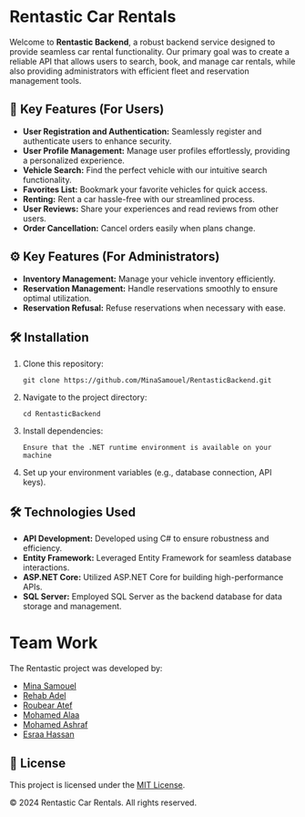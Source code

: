# Rentastic Car Rentals

Welcome to **Rentastic Backend**, a robust backend service designed to provide seamless car rental functionality. Our primary goal was to create a reliable API that allows users to search, book, and manage car rentals, while also providing administrators with efficient fleet and reservation management tools.

## 🌟 Key Features (For Users)
- **User Registration and Authentication:** Seamlessly register and authenticate users to enhance security.
- **User Profile Management:** Manage user profiles effortlessly, providing a personalized experience.
- **Vehicle Search:** Find the perfect vehicle with our intuitive search functionality.
- **Favorites List:** Bookmark your favorite vehicles for quick access.
- **Renting:** Rent a car hassle-free with our streamlined process.
- **User Reviews:** Share your experiences and read reviews from other users.
- **Order Cancellation:** Cancel orders easily when plans change.

## ⚙️ Key Features (For Administrators)
- **Inventory Management:** Manage your vehicle inventory efficiently.
- **Reservation Management:** Handle reservations smoothly to ensure optimal utilization.
- **Reservation Refusal:** Refuse reservations when necessary with ease.

## 🛠️ Installation
1. Clone this repository:
    ```
    git clone https://github.com/MinaSamouel/RentasticBackend.git
    ```
2. Navigate to the project directory:
    ```
    cd RentasticBackend
    ```
3. Install dependencies:
    ```
    Ensure that the .NET runtime environment is available on your machine
    ```
4. Set up your environment variables (e.g., database connection, API keys).

## 🛠️ Technologies Used
- **API Development:** Developed using C# to ensure robustness and efficiency.
- **Entity Framework:** Leveraged Entity Framework for seamless database interactions.
- **ASP.NET Core:** Utilized ASP.NET Core for building high-performance APIs.
- **SQL Server:** Employed SQL Server as the backend database for data storage and management.

# Team Work

The Rentastic project was developed by:

- [Mina Samouel](https://github.com/MinaSamouel)
- [Rehab Adel](https://github.com/Rehab-Adel)
- [Roubear Atef](https://github.com/roubear317)
- [Mohamed Alaa](https://github.com/Mohamaalaa11)
- [Mohamed Ashraf](https://github.com/Gexof)
- [Esraa Hassan](https://github.com/esraa26302)


## 📝 License
This project is licensed under the [MIT License](LICENSE).

© 2024 Rentastic Car Rentals. All rights reserved.
